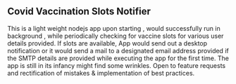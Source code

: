 ## Covid Vaccination Slots Notifier

This is a light weight nodejs app upon starting , would successfully run in background , while periodically checking for vaccine slots for various user details provided. If slots are available, App would send out a desktop notification or it would send a mail to a designated email address provided if the SMTP details are provided while executing the app for the first time. The app is still in its infancy might find some wrinkles. Open to feature requests and rectification of mistakes & implementation of best practices.
